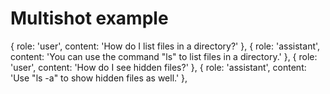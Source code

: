 

# Multishot example
  { role: 'user', content: 'How do I list files in a directory?' },
  { role: 'assistant', content: 'You can use the command "ls" to list files in a directory.' },
  { role: 'user', content: 'How do I see hidden files?' },
  { role: 'assistant', content: 'Use "ls -a" to show hidden files as well.' },